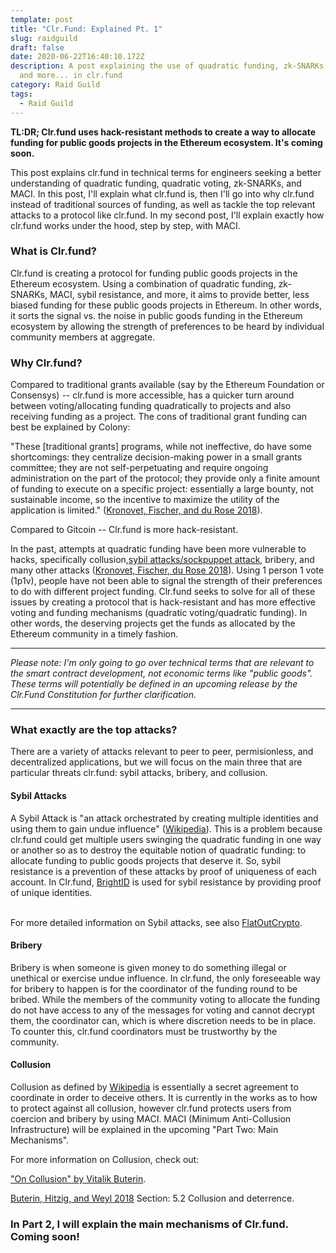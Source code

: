 ```yaml
---
template: post
title: "Clr.Fund: Explained Pt. 1"
slug: raidguild
draft: false
date: 2020-06-22T16:40:10.172Z
description: A post explaining the use of quadratic funding, zk-SNARKs, MACI,
  and more... in clr.fund
category: Raid Guild
tags:
  - Raid Guild
---
```

<strong>TL:DR; Clr.fund uses hack-resistant methods to create a way to allocate funding for public goods projects in the Ethereum ecosystem. It's coming soon.</strong>

This post explains clr.fund in technical terms for engineers seeking a better understanding of quadratic funding, quadratic voting, zk-SNARKs, and MACI. In this post, I'll explain what clr.fund is, then I'll go into why clr.fund instead of traditional sources of funding, as well as tackle the top relevant attacks to a protocol like clr.fund. In my second post, I'll explain exactly how clr.fund works under the hood, step by step, with MACI.  

<h3>What is Clr.fund?</h3>

<p>Clr.fund is creating a protocol for funding public goods projects in the Ethereum ecosystem. Using a combination of quadratic funding, zk-SNARKs, MACI, sybil resistance, and more, it aims to provide better, less biased funding for these public goods projects in Ethereum. In other words, it sorts the signal vs. the noise in public goods funding in the Ethereum ecosystem by allowing the strength of preferences to be heard by individual community members at aggregate.</p>

<h3>Why Clr.fund?</h3>

<p>Compared to traditional grants available (say by the Ethereum Foundation or Consensys) -- clr.fund is more accessible, has a quicker turn around between voting/allocating funding quadratically to projects and also receiving funding as a project. The cons of traditional grant funding can best be explained by Colony:

"These [traditional grants] programs, while not ineffective, do have some shortcomings: they centralize decision-making power in a small grants committee; they are not self-perpetuating and require ongoing administration on the part of the protocol; they provide only a finite amount of funding to execute on a specific project: essentially a large bounty, not sustainable income, so the incentive to maximize the utility of the application is limited." (<a href="https://colony.io/budgetbox.pdf">Kronovet, Fischer, and du Rose 2018</a>).

Compared to Gitcoin -- Clr.fund is more hack-resistant.

In the past, attempts at quadratic funding have been more vulnerable to hacks, specifically collusion,<a href="https://flatoutcrypto.com/home/cryptointrosybilattack">sybil attacks/sockpuppet attack</a>, bribery, and many other attacks (<a href="https://colony.io/budgetbox.pdf">Kronovet, Fischer, du Rose 2018</a>). Using 1 person 1 vote (1p1v), people have not been able to signal the strength of their preferences to do with different project funding. Clr.fund seeks to solve for all of these issues by creating a protocol that is hack-resistant and has more effective voting and funding mechanisms (quadratic voting/quadratic funding). In other words, the deserving projects get the funds as allocated by the Ethereum community in a timely fashion.</p>

--------------------------------------------------------------

<em>Please note: I'm only going to go over technical terms that are relevant to the smart contract development, not economic terms like "public goods". These terms will potentially be defined in an upcoming release by the Clr.Fund Constitution for further clarification.</em>

--------------------------------------------------------------

<h3>What exactly are the top attacks?</h3>

<p>There are a variety of attacks relevant to peer to peer, permisionless, and decentralized applications, but we will focus on the main three that are particular threats clr.fund: sybil attacks, bribery, and collusion.</p>

<h4>Sybil Attacks</h4>

<p>A Sybil Attack is "an attack orchestrated by creating multiple identities and using them to gain undue influence" (<a href="https://en.wikipedia.org/wiki/Sybil_attack">Wikipedia</a>). This is a problem because clr.fund could get multiple users swinging the quadratic funding in one way or another so as to destroy the equitable notion of quadratic funding: to allocate funding to public goods projects that deserve it. So, sybil resistance is a prevention of these attacks by proof of uniqueness of each account. In Clr.fund, <a href="www.brightid.org/">BrightID</a> is used for sybil resistance by providing proof of unique identities.

<br/>For more detailed information on Sybil attacks, see also <a href="https://flatoutcrypto.com/home/cryptointrosybilattack">FlatOutCrypto</a>.

</p>

<h4>Bribery</h4>

<p>Bribery is when someone is given money to do something illegal or unethical or exercise undue influence. In clr.fund, the only foreseeable way for bribery to happen is for the coordinator of the funding round to be bribed. While the members of the community voting to allocate the funding do not have access to any of the messages for voting and cannot decrypt them, the coordinator can, which is where discretion needs to be in place. To counter this, clr.fund coordinators must be trustworthy by the community.</p>



<h4>Collusion</h4>

<p>Collusion as defined by <a href="https://en.wikipedia.org/wiki/Collusion">Wikipedia</a> is essentially a secret agreement to coordinate in order to deceive others. It is currently in the works as to how to protect against all collusion, however clr.fund protects users from coercion and bribery by using MACI. MACI (Minimum Anti-Collusion Infrastructure) will be explained in the upcoming "Part Two: Main Mechanisms".

<br/>

For more information on Collusion, check out:<br/>

<a href="">"On Collusion" by Vitalik Buterin</a>.<br/>

<a href="https://papers.ssrn.com/sol3/papers.cfm?abstract_id=3243656">Buterin, Hitzig, and Weyl 2018</a> Section: 5.2 Collusion and deterrence.</p>

<h3>In Part 2, I will explain the main mechanisms of Clr.fund. <br/>Coming soon!</h3>